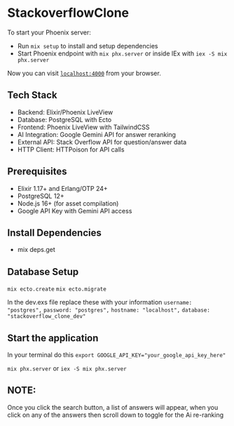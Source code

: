 # StackoverflowClone

To start your Phoenix server:

  * Run `mix setup` to install and setup dependencies
  * Start Phoenix endpoint with `mix phx.server` or inside IEx with `iex -S mix phx.server`

Now you can visit [`localhost:4000`](http://localhost:4000) from your browser.

## Tech Stack

  * Backend: Elixir/Phoenix LiveView
  * Database: PostgreSQL with Ecto
  * Frontend: Phoenix LiveView with TailwindCSS
  * AI Integration: Google Gemini API for answer reranking
  * External API: Stack Overflow API for question/answer data
  * HTTP Client: HTTPoison for API calls

## Prerequisites

  * Elixir 1.17+ and Erlang/OTP 24+
  * PostgreSQL 12+
  * Node.js 16+ (for asset compilation)
  * Google API Key with Gemini API access

## Install Dependencies

  * mix deps.get

## Database Setup
`mix ecto.create`
`mix ecto.migrate`

In the dev.exs file replace these with your information
  `username: "postgres",`
  `password: "postgres",`
  `hostname: "localhost",`
  `database: "stackoverflow_clone_dev"`

## Start the application
In your terminal do this
`export GOOGLE_API_KEY="your_google_api_key_here"`

`mix phx.server`
or
`iex -S mix phx.server`

## NOTE:
Once you click the search button, a list of answers will appear, when you click on any of the answers then scroll down to toggle for the Ai re-ranking